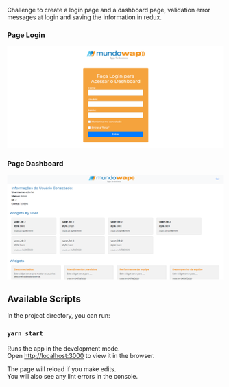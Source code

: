 Challenge to create a login page and a dashboard page, validation error messages at login and saving the information in redux.

### Page Login
 
 ![loginPage](https://github.com/joaoMarinho94/login-dash-react-typescript/blob/main/prints/loginPage.PNG)

 ### Page Dashboard
 
 ![dashboardPage](https://github.com/joaoMarinho94/login-dash-react-typescript/blob/main/prints/dashboardPage.PNG)

## Available Scripts

In the project directory, you can run:

### `yarn start`

Runs the app in the development mode.<br />
Open [http://localhost:3000](http://localhost:3000) to view it in the browser.

The page will reload if you make edits.<br />
You will also see any lint errors in the console.
